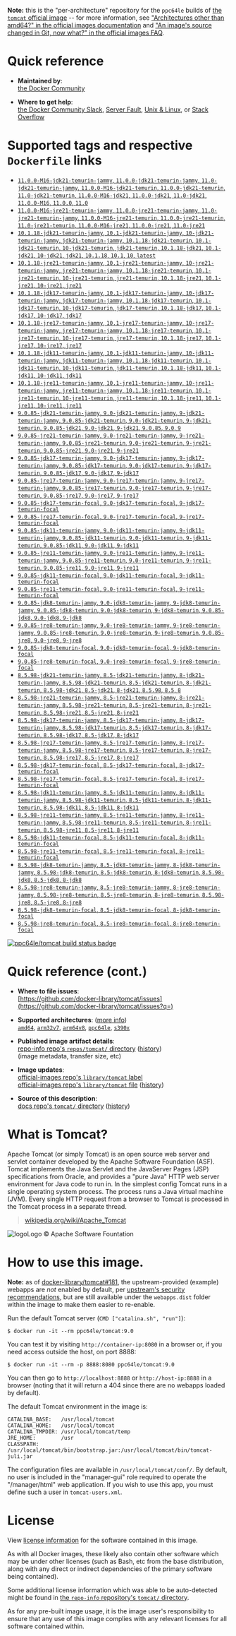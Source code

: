 <!--

********************************************************************************

WARNING:

    DO NOT EDIT "tomcat/README.md"

    IT IS AUTO-GENERATED

    (from the other files in "tomcat/" combined with a set of templates)

********************************************************************************

-->

**Note:** this is the "per-architecture" repository for the `ppc64le` builds of [the `tomcat` official image](https://hub.docker.com/_/tomcat) -- for more information, see ["Architectures other than amd64?" in the official images documentation](https://github.com/docker-library/official-images#architectures-other-than-amd64) and ["An image's source changed in Git, now what?" in the official images FAQ](https://github.com/docker-library/faq#an-images-source-changed-in-git-now-what).

# Quick reference

-	**Maintained by**:  
	[the Docker Community](https://github.com/docker-library/tomcat)

-	**Where to get help**:  
	[the Docker Community Slack](https://dockr.ly/comm-slack), [Server Fault](https://serverfault.com/help/on-topic), [Unix & Linux](https://unix.stackexchange.com/help/on-topic), or [Stack Overflow](https://stackoverflow.com/help/on-topic)

# Supported tags and respective `Dockerfile` links

-	[`11.0.0-M16-jdk21-temurin-jammy`, `11.0.0-jdk21-temurin-jammy`, `11.0-jdk21-temurin-jammy`, `11.0.0-M16-jdk21-temurin`, `11.0.0-jdk21-temurin`, `11.0-jdk21-temurin`, `11.0.0-M16-jdk21`, `11.0.0-jdk21`, `11.0-jdk21`, `11.0.0-M16`, `11.0.0`, `11.0`](https://github.com/docker-library/tomcat/blob/97251f3bf88258f6edcb6f313970ae1971e4537b/11.0/jdk21/temurin-jammy/Dockerfile)
-	[`11.0.0-M16-jre21-temurin-jammy`, `11.0.0-jre21-temurin-jammy`, `11.0-jre21-temurin-jammy`, `11.0.0-M16-jre21-temurin`, `11.0.0-jre21-temurin`, `11.0-jre21-temurin`, `11.0.0-M16-jre21`, `11.0.0-jre21`, `11.0-jre21`](https://github.com/docker-library/tomcat/blob/b9460102c252660bc38683cf3f68883f00dccb41/11.0/jre21/temurin-jammy/Dockerfile)
-	[`10.1.18-jdk21-temurin-jammy`, `10.1-jdk21-temurin-jammy`, `10-jdk21-temurin-jammy`, `jdk21-temurin-jammy`, `10.1.18-jdk21-temurin`, `10.1-jdk21-temurin`, `10-jdk21-temurin`, `jdk21-temurin`, `10.1.18-jdk21`, `10.1-jdk21`, `10-jdk21`, `jdk21`, `10.1.18`, `10.1`, `10`, `latest`](https://github.com/docker-library/tomcat/blob/97251f3bf88258f6edcb6f313970ae1971e4537b/10.1/jdk21/temurin-jammy/Dockerfile)
-	[`10.1.18-jre21-temurin-jammy`, `10.1-jre21-temurin-jammy`, `10-jre21-temurin-jammy`, `jre21-temurin-jammy`, `10.1.18-jre21-temurin`, `10.1-jre21-temurin`, `10-jre21-temurin`, `jre21-temurin`, `10.1.18-jre21`, `10.1-jre21`, `10-jre21`, `jre21`](https://github.com/docker-library/tomcat/blob/b6551d7785f573f92c379d916c374024fedb5465/10.1/jre21/temurin-jammy/Dockerfile)
-	[`10.1.18-jdk17-temurin-jammy`, `10.1-jdk17-temurin-jammy`, `10-jdk17-temurin-jammy`, `jdk17-temurin-jammy`, `10.1.18-jdk17-temurin`, `10.1-jdk17-temurin`, `10-jdk17-temurin`, `jdk17-temurin`, `10.1.18-jdk17`, `10.1-jdk17`, `10-jdk17`, `jdk17`](https://github.com/docker-library/tomcat/blob/97251f3bf88258f6edcb6f313970ae1971e4537b/10.1/jdk17/temurin-jammy/Dockerfile)
-	[`10.1.18-jre17-temurin-jammy`, `10.1-jre17-temurin-jammy`, `10-jre17-temurin-jammy`, `jre17-temurin-jammy`, `10.1.18-jre17-temurin`, `10.1-jre17-temurin`, `10-jre17-temurin`, `jre17-temurin`, `10.1.18-jre17`, `10.1-jre17`, `10-jre17`, `jre17`](https://github.com/docker-library/tomcat/blob/b6551d7785f573f92c379d916c374024fedb5465/10.1/jre17/temurin-jammy/Dockerfile)
-	[`10.1.18-jdk11-temurin-jammy`, `10.1-jdk11-temurin-jammy`, `10-jdk11-temurin-jammy`, `jdk11-temurin-jammy`, `10.1.18-jdk11-temurin`, `10.1-jdk11-temurin`, `10-jdk11-temurin`, `jdk11-temurin`, `10.1.18-jdk11`, `10.1-jdk11`, `10-jdk11`, `jdk11`](https://github.com/docker-library/tomcat/blob/97251f3bf88258f6edcb6f313970ae1971e4537b/10.1/jdk11/temurin-jammy/Dockerfile)
-	[`10.1.18-jre11-temurin-jammy`, `10.1-jre11-temurin-jammy`, `10-jre11-temurin-jammy`, `jre11-temurin-jammy`, `10.1.18-jre11-temurin`, `10.1-jre11-temurin`, `10-jre11-temurin`, `jre11-temurin`, `10.1.18-jre11`, `10.1-jre11`, `10-jre11`, `jre11`](https://github.com/docker-library/tomcat/blob/b6551d7785f573f92c379d916c374024fedb5465/10.1/jre11/temurin-jammy/Dockerfile)
-	[`9.0.85-jdk21-temurin-jammy`, `9.0-jdk21-temurin-jammy`, `9-jdk21-temurin-jammy`, `9.0.85-jdk21-temurin`, `9.0-jdk21-temurin`, `9-jdk21-temurin`, `9.0.85-jdk21`, `9.0-jdk21`, `9-jdk21`, `9.0.85`, `9.0`, `9`](https://github.com/docker-library/tomcat/blob/97251f3bf88258f6edcb6f313970ae1971e4537b/9.0/jdk21/temurin-jammy/Dockerfile)
-	[`9.0.85-jre21-temurin-jammy`, `9.0-jre21-temurin-jammy`, `9-jre21-temurin-jammy`, `9.0.85-jre21-temurin`, `9.0-jre21-temurin`, `9-jre21-temurin`, `9.0.85-jre21`, `9.0-jre21`, `9-jre21`](https://github.com/docker-library/tomcat/blob/9e2cd9f76f5013325541d36aed10b815405fcdb3/9.0/jre21/temurin-jammy/Dockerfile)
-	[`9.0.85-jdk17-temurin-jammy`, `9.0-jdk17-temurin-jammy`, `9-jdk17-temurin-jammy`, `9.0.85-jdk17-temurin`, `9.0-jdk17-temurin`, `9-jdk17-temurin`, `9.0.85-jdk17`, `9.0-jdk17`, `9-jdk17`](https://github.com/docker-library/tomcat/blob/97251f3bf88258f6edcb6f313970ae1971e4537b/9.0/jdk17/temurin-jammy/Dockerfile)
-	[`9.0.85-jre17-temurin-jammy`, `9.0-jre17-temurin-jammy`, `9-jre17-temurin-jammy`, `9.0.85-jre17-temurin`, `9.0-jre17-temurin`, `9-jre17-temurin`, `9.0.85-jre17`, `9.0-jre17`, `9-jre17`](https://github.com/docker-library/tomcat/blob/9e2cd9f76f5013325541d36aed10b815405fcdb3/9.0/jre17/temurin-jammy/Dockerfile)
-	[`9.0.85-jdk17-temurin-focal`, `9.0-jdk17-temurin-focal`, `9-jdk17-temurin-focal`](https://github.com/docker-library/tomcat/blob/97251f3bf88258f6edcb6f313970ae1971e4537b/9.0/jdk17/temurin-focal/Dockerfile)
-	[`9.0.85-jre17-temurin-focal`, `9.0-jre17-temurin-focal`, `9-jre17-temurin-focal`](https://github.com/docker-library/tomcat/blob/9e2cd9f76f5013325541d36aed10b815405fcdb3/9.0/jre17/temurin-focal/Dockerfile)
-	[`9.0.85-jdk11-temurin-jammy`, `9.0-jdk11-temurin-jammy`, `9-jdk11-temurin-jammy`, `9.0.85-jdk11-temurin`, `9.0-jdk11-temurin`, `9-jdk11-temurin`, `9.0.85-jdk11`, `9.0-jdk11`, `9-jdk11`](https://github.com/docker-library/tomcat/blob/97251f3bf88258f6edcb6f313970ae1971e4537b/9.0/jdk11/temurin-jammy/Dockerfile)
-	[`9.0.85-jre11-temurin-jammy`, `9.0-jre11-temurin-jammy`, `9-jre11-temurin-jammy`, `9.0.85-jre11-temurin`, `9.0-jre11-temurin`, `9-jre11-temurin`, `9.0.85-jre11`, `9.0-jre11`, `9-jre11`](https://github.com/docker-library/tomcat/blob/9e2cd9f76f5013325541d36aed10b815405fcdb3/9.0/jre11/temurin-jammy/Dockerfile)
-	[`9.0.85-jdk11-temurin-focal`, `9.0-jdk11-temurin-focal`, `9-jdk11-temurin-focal`](https://github.com/docker-library/tomcat/blob/97251f3bf88258f6edcb6f313970ae1971e4537b/9.0/jdk11/temurin-focal/Dockerfile)
-	[`9.0.85-jre11-temurin-focal`, `9.0-jre11-temurin-focal`, `9-jre11-temurin-focal`](https://github.com/docker-library/tomcat/blob/9e2cd9f76f5013325541d36aed10b815405fcdb3/9.0/jre11/temurin-focal/Dockerfile)
-	[`9.0.85-jdk8-temurin-jammy`, `9.0-jdk8-temurin-jammy`, `9-jdk8-temurin-jammy`, `9.0.85-jdk8-temurin`, `9.0-jdk8-temurin`, `9-jdk8-temurin`, `9.0.85-jdk8`, `9.0-jdk8`, `9-jdk8`](https://github.com/docker-library/tomcat/blob/97251f3bf88258f6edcb6f313970ae1971e4537b/9.0/jdk8/temurin-jammy/Dockerfile)
-	[`9.0.85-jre8-temurin-jammy`, `9.0-jre8-temurin-jammy`, `9-jre8-temurin-jammy`, `9.0.85-jre8-temurin`, `9.0-jre8-temurin`, `9-jre8-temurin`, `9.0.85-jre8`, `9.0-jre8`, `9-jre8`](https://github.com/docker-library/tomcat/blob/9e2cd9f76f5013325541d36aed10b815405fcdb3/9.0/jre8/temurin-jammy/Dockerfile)
-	[`9.0.85-jdk8-temurin-focal`, `9.0-jdk8-temurin-focal`, `9-jdk8-temurin-focal`](https://github.com/docker-library/tomcat/blob/97251f3bf88258f6edcb6f313970ae1971e4537b/9.0/jdk8/temurin-focal/Dockerfile)
-	[`9.0.85-jre8-temurin-focal`, `9.0-jre8-temurin-focal`, `9-jre8-temurin-focal`](https://github.com/docker-library/tomcat/blob/9e2cd9f76f5013325541d36aed10b815405fcdb3/9.0/jre8/temurin-focal/Dockerfile)
-	[`8.5.98-jdk21-temurin-jammy`, `8.5-jdk21-temurin-jammy`, `8-jdk21-temurin-jammy`, `8.5.98-jdk21-temurin`, `8.5-jdk21-temurin`, `8-jdk21-temurin`, `8.5.98-jdk21`, `8.5-jdk21`, `8-jdk21`, `8.5.98`, `8.5`, `8`](https://github.com/docker-library/tomcat/blob/97251f3bf88258f6edcb6f313970ae1971e4537b/8.5/jdk21/temurin-jammy/Dockerfile)
-	[`8.5.98-jre21-temurin-jammy`, `8.5-jre21-temurin-jammy`, `8-jre21-temurin-jammy`, `8.5.98-jre21-temurin`, `8.5-jre21-temurin`, `8-jre21-temurin`, `8.5.98-jre21`, `8.5-jre21`, `8-jre21`](https://github.com/docker-library/tomcat/blob/4b942a0053c7c8264742a0c0bfaa4b6d99730733/8.5/jre21/temurin-jammy/Dockerfile)
-	[`8.5.98-jdk17-temurin-jammy`, `8.5-jdk17-temurin-jammy`, `8-jdk17-temurin-jammy`, `8.5.98-jdk17-temurin`, `8.5-jdk17-temurin`, `8-jdk17-temurin`, `8.5.98-jdk17`, `8.5-jdk17`, `8-jdk17`](https://github.com/docker-library/tomcat/blob/97251f3bf88258f6edcb6f313970ae1971e4537b/8.5/jdk17/temurin-jammy/Dockerfile)
-	[`8.5.98-jre17-temurin-jammy`, `8.5-jre17-temurin-jammy`, `8-jre17-temurin-jammy`, `8.5.98-jre17-temurin`, `8.5-jre17-temurin`, `8-jre17-temurin`, `8.5.98-jre17`, `8.5-jre17`, `8-jre17`](https://github.com/docker-library/tomcat/blob/4b942a0053c7c8264742a0c0bfaa4b6d99730733/8.5/jre17/temurin-jammy/Dockerfile)
-	[`8.5.98-jdk17-temurin-focal`, `8.5-jdk17-temurin-focal`, `8-jdk17-temurin-focal`](https://github.com/docker-library/tomcat/blob/97251f3bf88258f6edcb6f313970ae1971e4537b/8.5/jdk17/temurin-focal/Dockerfile)
-	[`8.5.98-jre17-temurin-focal`, `8.5-jre17-temurin-focal`, `8-jre17-temurin-focal`](https://github.com/docker-library/tomcat/blob/4b942a0053c7c8264742a0c0bfaa4b6d99730733/8.5/jre17/temurin-focal/Dockerfile)
-	[`8.5.98-jdk11-temurin-jammy`, `8.5-jdk11-temurin-jammy`, `8-jdk11-temurin-jammy`, `8.5.98-jdk11-temurin`, `8.5-jdk11-temurin`, `8-jdk11-temurin`, `8.5.98-jdk11`, `8.5-jdk11`, `8-jdk11`](https://github.com/docker-library/tomcat/blob/97251f3bf88258f6edcb6f313970ae1971e4537b/8.5/jdk11/temurin-jammy/Dockerfile)
-	[`8.5.98-jre11-temurin-jammy`, `8.5-jre11-temurin-jammy`, `8-jre11-temurin-jammy`, `8.5.98-jre11-temurin`, `8.5-jre11-temurin`, `8-jre11-temurin`, `8.5.98-jre11`, `8.5-jre11`, `8-jre11`](https://github.com/docker-library/tomcat/blob/4b942a0053c7c8264742a0c0bfaa4b6d99730733/8.5/jre11/temurin-jammy/Dockerfile)
-	[`8.5.98-jdk11-temurin-focal`, `8.5-jdk11-temurin-focal`, `8-jdk11-temurin-focal`](https://github.com/docker-library/tomcat/blob/97251f3bf88258f6edcb6f313970ae1971e4537b/8.5/jdk11/temurin-focal/Dockerfile)
-	[`8.5.98-jre11-temurin-focal`, `8.5-jre11-temurin-focal`, `8-jre11-temurin-focal`](https://github.com/docker-library/tomcat/blob/4b942a0053c7c8264742a0c0bfaa4b6d99730733/8.5/jre11/temurin-focal/Dockerfile)
-	[`8.5.98-jdk8-temurin-jammy`, `8.5-jdk8-temurin-jammy`, `8-jdk8-temurin-jammy`, `8.5.98-jdk8-temurin`, `8.5-jdk8-temurin`, `8-jdk8-temurin`, `8.5.98-jdk8`, `8.5-jdk8`, `8-jdk8`](https://github.com/docker-library/tomcat/blob/97251f3bf88258f6edcb6f313970ae1971e4537b/8.5/jdk8/temurin-jammy/Dockerfile)
-	[`8.5.98-jre8-temurin-jammy`, `8.5-jre8-temurin-jammy`, `8-jre8-temurin-jammy`, `8.5.98-jre8-temurin`, `8.5-jre8-temurin`, `8-jre8-temurin`, `8.5.98-jre8`, `8.5-jre8`, `8-jre8`](https://github.com/docker-library/tomcat/blob/4b942a0053c7c8264742a0c0bfaa4b6d99730733/8.5/jre8/temurin-jammy/Dockerfile)
-	[`8.5.98-jdk8-temurin-focal`, `8.5-jdk8-temurin-focal`, `8-jdk8-temurin-focal`](https://github.com/docker-library/tomcat/blob/97251f3bf88258f6edcb6f313970ae1971e4537b/8.5/jdk8/temurin-focal/Dockerfile)
-	[`8.5.98-jre8-temurin-focal`, `8.5-jre8-temurin-focal`, `8-jre8-temurin-focal`](https://github.com/docker-library/tomcat/blob/4b942a0053c7c8264742a0c0bfaa4b6d99730733/8.5/jre8/temurin-focal/Dockerfile)

[![ppc64le/tomcat build status badge](https://img.shields.io/jenkins/s/https/doi-janky.infosiftr.net/job/multiarch/job/ppc64le/job/tomcat.svg?label=ppc64le/tomcat%20%20build%20job)](https://doi-janky.infosiftr.net/job/multiarch/job/ppc64le/job/tomcat/)

# Quick reference (cont.)

-	**Where to file issues**:  
	[https://github.com/docker-library/tomcat/issues](https://github.com/docker-library/tomcat/issues?q=)

-	**Supported architectures**: ([more info](https://github.com/docker-library/official-images#architectures-other-than-amd64))  
	[`amd64`](https://hub.docker.com/r/amd64/tomcat/), [`arm32v7`](https://hub.docker.com/r/arm32v7/tomcat/), [`arm64v8`](https://hub.docker.com/r/arm64v8/tomcat/), [`ppc64le`](https://hub.docker.com/r/ppc64le/tomcat/), [`s390x`](https://hub.docker.com/r/s390x/tomcat/)

-	**Published image artifact details**:  
	[repo-info repo's `repos/tomcat/` directory](https://github.com/docker-library/repo-info/blob/master/repos/tomcat) ([history](https://github.com/docker-library/repo-info/commits/master/repos/tomcat))  
	(image metadata, transfer size, etc)

-	**Image updates**:  
	[official-images repo's `library/tomcat` label](https://github.com/docker-library/official-images/issues?q=label%3Alibrary%2Ftomcat)  
	[official-images repo's `library/tomcat` file](https://github.com/docker-library/official-images/blob/master/library/tomcat) ([history](https://github.com/docker-library/official-images/commits/master/library/tomcat))

-	**Source of this description**:  
	[docs repo's `tomcat/` directory](https://github.com/docker-library/docs/tree/master/tomcat) ([history](https://github.com/docker-library/docs/commits/master/tomcat))

# What is Tomcat?

Apache Tomcat (or simply Tomcat) is an open source web server and servlet container developed by the Apache Software Foundation (ASF). Tomcat implements the Java Servlet and the JavaServer Pages (JSP) specifications from Oracle, and provides a "pure Java" HTTP web server environment for Java code to run in. In the simplest config Tomcat runs in a single operating system process. The process runs a Java virtual machine (JVM). Every single HTTP request from a browser to Tomcat is processed in the Tomcat process in a separate thread.

> [wikipedia.org/wiki/Apache_Tomcat](https://en.wikipedia.org/wiki/Apache_Tomcat)

![logo](https://raw.githubusercontent.com/docker-library/docs/8e31eb93a02d504d0cfe1da435aa31b377fc627d/tomcat/logo.png)Logo &copy; Apache Software Fountation

# How to use this image.

**Note:** as of [docker-library/tomcat#181](https://github.com/docker-library/tomcat/pull/181), the upstream-provided (example) webapps are *not* enabled by default, per [upstream's security recommendations](https://tomcat.apache.org/tomcat-9.0-doc/security-howto.html#Default_web_applications), but are still available under the `webapps.dist` folder within the image to make them easier to re-enable.

Run the default Tomcat server (`CMD ["catalina.sh", "run"]`):

```console
$ docker run -it --rm ppc64le/tomcat:9.0
```

You can test it by visiting `http://container-ip:8080` in a browser or, if you need access outside the host, on port 8888:

```console
$ docker run -it --rm -p 8888:8080 ppc64le/tomcat:9.0
```

You can then go to `http://localhost:8888` or `http://host-ip:8888` in a browser (noting that it will return a 404 since there are no webapps loaded by default).

The default Tomcat environment in the image is:

	CATALINA_BASE:   /usr/local/tomcat
	CATALINA_HOME:   /usr/local/tomcat
	CATALINA_TMPDIR: /usr/local/tomcat/temp
	JRE_HOME:        /usr
	CLASSPATH:       /usr/local/tomcat/bin/bootstrap.jar:/usr/local/tomcat/bin/tomcat-juli.jar

The configuration files are available in `/usr/local/tomcat/conf/`. By default, no user is included in the "manager-gui" role required to operate the "/manager/html" web application. If you wish to use this app, you must define such a user in `tomcat-users.xml`.

# License

View [license information](https://www.apache.org/licenses/LICENSE-2.0) for the software contained in this image.

As with all Docker images, these likely also contain other software which may be under other licenses (such as Bash, etc from the base distribution, along with any direct or indirect dependencies of the primary software being contained).

Some additional license information which was able to be auto-detected might be found in [the `repo-info` repository's `tomcat/` directory](https://github.com/docker-library/repo-info/tree/master/repos/tomcat).

As for any pre-built image usage, it is the image user's responsibility to ensure that any use of this image complies with any relevant licenses for all software contained within.
